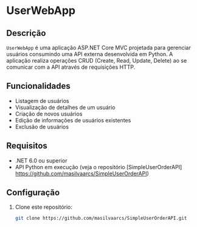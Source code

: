 # UserWebApp

## Descrição
`UserWebApp` é uma aplicação ASP.NET Core MVC projetada para gerenciar usuários consumindo uma API externa desenvolvida em Python. A aplicação realiza operações CRUD (Create, Read, Update, Delete) ao se comunicar com a API através de requisições HTTP.

## Funcionalidades
- Listagem de usuários
- Visualização de detalhes de um usuário
- Criação de novos usuários
- Edição de informações de usuários existentes
- Exclusão de usuários

## Requisitos
- .NET 6.0 ou superior
- API Python em execução (veja o repositório [SimpleUserOrderAPI] https://github.com/masilvaarcs/SimpleUserOrderAPI)

## Configuração
1. Clone este repositório:
   ```bash
   git clone https://github.com/masilvaarcs/SimpleUserOrderAPI.git
